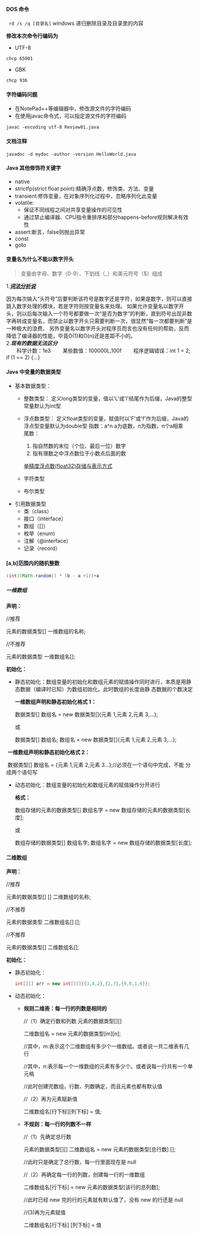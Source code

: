 #### DOS 命令

` rd /s /q [目录名]`  windows 递归删除目录及目录里的内容

**修改本次命令行编码为**

* UTF-8	

```shell
chcp 65001
```

* GBK

```shell
chcp 936
```

#### 字符编码问题

- 在NotePad++等编辑器中，修改源文件的字符编码
- 在使用javac命令式，可以指定源文件的字符编码
```shell
javac -encoding utf-8 Review01.java
```


#### 文档注释

```shell
javadoc -d mydoc -author -version HelloWorld.java
```

#### Java 其他修饰符关键字
* native
* strictfp(strict float point):精确浮点数，修饰类、方法、变量
* transient:修饰变量，在对象序列化过程中，忽略序列化此变量
* volatile:
  - 保证不同线程之间对共享变量操作的可见性
  - 通过禁止编译器、CPU指令重排序和部分happens-before规则解决有效性
* assert:断言，false则抛出异常
* const
* goto

#### 变量名为什么不能以数字开头
>变量由字母、数字（0-9）、下划线（_）和美元符号（$）组成

1.[***词法分析说***](https://www.zhihu.com/question/19581495)

因为每次输入“头符号”后要判断该符号是数字还是字符，如果是数字，则可以直接跳入数字处理的模块，若是字符则按变量名来处理。
如果允许变量名以数字开头，则以后每次输入一个符号都要做一次“是否为数字”的判断，直到符号出现非数字再转成变量名，而禁止以数字开头只需要判断一次，很显然“每一次都要判断”是一种极大的浪费。
另外变量名以数字开头对程序员而言也没有任何的帮助，反而降低了编译器的性能，毕竟O(1)和O(n)还是差距不小的。  
2.***现有的数据无法区分***  
　　科学计数：1e3
　　某些数值：100000L,100f
　　程序逻辑错误：int 1 = 2; if (1 == 2) {...}
#### Java 中变量的数据类型
- 基本数据类型：
  * 整数类型：
      定义long类型的变量，值以'L'或'l'结尾作为后缀，Java的整型常量默认为int型
  * 浮点数类型：
      定义float类型的变量，赋值时以'F'或'f'作为后缀，Java的浮点型变量默认为double型 
    指数：a^n a为底数，n为指数，n个a相乘  
    尾数：  
     1. 指自然数的末位（个位、最后一位）数字
     2. 指有理数之中浮点数位于小数点后面的数

    [单精度浮点数(float32)存储与表示方式](https://zhuanlan.zhihu.com/p/632347955)
  * 字符类型
  * 布尔类型
- 引用数据类型
  * 类（class）
  * 接口（interface）
  * 数组（[]）
  * 枚举（enum)
  * 注解（@interface）
  * 记录（record）

#### [a,b]范围内的随机整数

```java
(int)(Math.random() * (b - a +1))+a
```

##### 一维数组

**声明：**

//推荐 

元素的数据类型[] 一维数组的名称; 

//不推荐 

元素的数据类型 一维数组名[];

**初始化：**

- 静态初始化：数组变量的初始化和数组元素的赋值操作同时进行，本质是用静态数据（编译时已知）为数组初始化。此时数组的长度由静 态数据的个数决定

  **一维数组声明和静态初始化格式 1：**

  数据类型[] 数组名 = new 数据类型[]{元素 1,元素 2,元素 3,...}; 

  或 

  数据类型[] 数组名; 数组名 = new 数据类型[]{元素 1,元素 2,元素 3,...};

​     **一维数组声明和静态初始化格式 2：**

​     数据类型[] 数组名 = {元素 1,元素 2,元素 3...};//必须在一个语句中完成，不能 分成两个语句写

- 动态初始化：数组变量的初始化和数组元素的赋值操作分开进行

  **格式：**

  数组存储的元素的数据类型[] 数组名字 = new 数组存储的元素的数据类型[长度]; 

  或 

  数组存储的数据类型[] 数组名字; 数组名字 = new 数组存储的数据类型[长度];

#### 二维数组

**声明：**

//推荐 

元素的数据类型[] [] 二维数组的名称; 

//不推荐 

元素的数据类型 二维数组名[] []; 

//不推荐 

元素的数据类型[] 二维数组名[];

**初始化：**

- 静态初始化：

  ```java
  int[][] arr = new int[][]{{3,8,2},{2,7},{9,0,1,6}};
  ```

- 动态初始化：

  - **规则二维表：每一行的列数是相同的**

    //（1）确定行数和列数 元素的数据类型[][] 

    二维数组名 = new 元素的数据类型[m][n]; 

    //其中，m:表示这个二维数组有多少个一维数组。或者说一共二维表有几行 

    //其中，n:表示每一个一维数组的元素有多少个。或者说每一行共有一个单元格 

    //此时创建完数组，行数、列数确定，而且元素也都有默认值 

    //（2）再为元素赋新值 

    二维数组名[行下标][列下标] = 值;

  - **不规则：每一行的列数不一样**

    //（1）先确定总行数 

    元素的数据类型[][] 二维数组名 = new 元素的数据类型[总行数] []; 

    //此时只是确定了总行数，每一行里面现在是 null 

    //（2）再确定每一行的列数，创建每一行的一维数组 

    二维数组名[行下标] = new 元素的数据类型[该行的总列数]; 

    //此时已经 new 完的行的元素就有默认值了，没有 new 的行还是 null 

    //(3)再为元素赋值 

    二维数组名[行下标] [列下标] = 值
